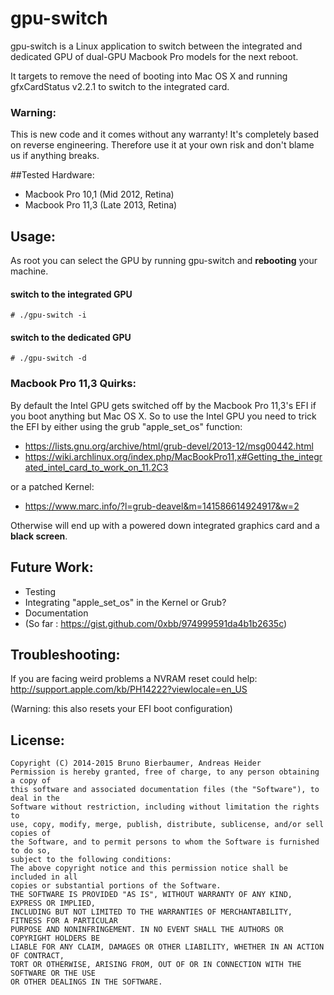 # gpu-switch
gpu-switch is a Linux application to switch between the integrated and dedicated GPU of dual-GPU Macbook Pro models for the next reboot.

It targets to remove the need of booting into Mac OS X and running gfxCardStatus v2.2.1 to switch to the integrated card.

### Warning:
This is new code and it comes without any warranty! It's completely based on reverse engineering. Therefore use it at your own risk and don't blame us if anything breaks.

##Tested Hardware:
- Macbook Pro 10,1 (Mid 2012, Retina)
- Macbook Pro 11,3 (Late 2013, Retina) 


## Usage:
As root you can select the GPU by running gpu-switch and **rebooting** your machine.
#### switch to the integrated GPU
``# ./gpu-switch -i``
#### switch to the dedicated GPU
``# ./gpu-switch -d``

### Macbook Pro 11,3 Quirks:
By default the Intel GPU gets switched off by the Macbook Pro 11,3's EFI if you boot anything but Mac OS X.
So to use the Intel GPU you need to trick the EFI by either using the grub "apple_set_os" function:
- https://lists.gnu.org/archive/html/grub-devel/2013-12/msg00442.html
- https://wiki.archlinux.org/index.php/MacBookPro11,x#Getting_the_integrated_intel_card_to_work_on_11.2C3

or a patched Kernel:

- https://www.marc.info/?l=grub-deavel&m=141586614924917&w=2

Otherwise will end up with a powered down integrated graphics card and a **black screen**.

## Future Work:
- Testing
- Integrating "apple_set_os" in the Kernel or Grub?
- Documentation
 - (So far : https://gist.github.com/0xbb/974999591da4b1b2635c)

## Troubleshooting:
If you are facing weird problems a NVRAM reset could help:
http://support.apple.com/kb/PH14222?viewlocale=en_US

(Warning: this also resets your EFI boot configuration)

## License:
```
Copyright (C) 2014-2015 Bruno Bierbaumer, Andreas Heider
Permission is hereby granted, free of charge, to any person obtaining a copy of
this software and associated documentation files (the "Software"), to deal in the
Software without restriction, including without limitation the rights to
use, copy, modify, merge, publish, distribute, sublicense, and/or sell copies of
the Software, and to permit persons to whom the Software is furnished to do so,
subject to the following conditions:
The above copyright notice and this permission notice shall be included in all
copies or substantial portions of the Software.
THE SOFTWARE IS PROVIDED "AS IS", WITHOUT WARRANTY OF ANY KIND, EXPRESS OR IMPLIED,
INCLUDING BUT NOT LIMITED TO THE WARRANTIES OF MERCHANTABILITY, FITNESS FOR A PARTICULAR
PURPOSE AND NONINFRINGEMENT. IN NO EVENT SHALL THE AUTHORS OR COPYRIGHT HOLDERS BE
LIABLE FOR ANY CLAIM, DAMAGES OR OTHER LIABILITY, WHETHER IN AN ACTION OF CONTRACT,
TORT OR OTHERWISE, ARISING FROM, OUT OF OR IN CONNECTION WITH THE SOFTWARE OR THE USE
OR OTHER DEALINGS IN THE SOFTWARE.
```
